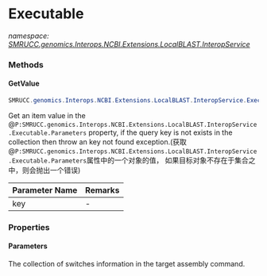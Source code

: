 ﻿# Executable
_namespace: [SMRUCC.genomics.Interops.NCBI.Extensions.LocalBLAST.InteropService](./index.md)_





### Methods

#### GetValue
```csharp
SMRUCC.genomics.Interops.NCBI.Extensions.LocalBLAST.InteropService.Executable.GetValue(System.String)
```
Get an item value in the @``P:SMRUCC.genomics.Interops.NCBI.Extensions.LocalBLAST.InteropService.Executable.Parameters`` property, if the query key is not exists in the 
 collection then throw an key not found exception.(获取@``P:SMRUCC.genomics.Interops.NCBI.Extensions.LocalBLAST.InteropService.Executable.Parameters``属性中的一个对象的值，
 如果目标对象不存在于集合之中，则会抛出一个错误)

|Parameter Name|Remarks|
|--------------|-------|
|key|-|



### Properties

#### Parameters
The collection of switches information in the target assembly command.
